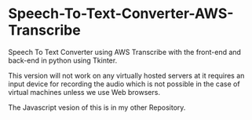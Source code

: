 # Speech-To-Text-Converter-AWS-Transcribe
Speech To Text Converter using AWS Transcribe with the front-end and back-end in python using Tkinter.

This version will not work on any virtually hosted servers at it requires an input device for recording the audio which is not possible in the case of virtual machines unless we use Web browsers.

The Javascript vesion of this is in my other Repository.
